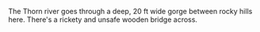 The Thorn river goes through a deep, 20 ft wide gorge between rocky hills here. There's a rickety and unsafe wooden bridge across.